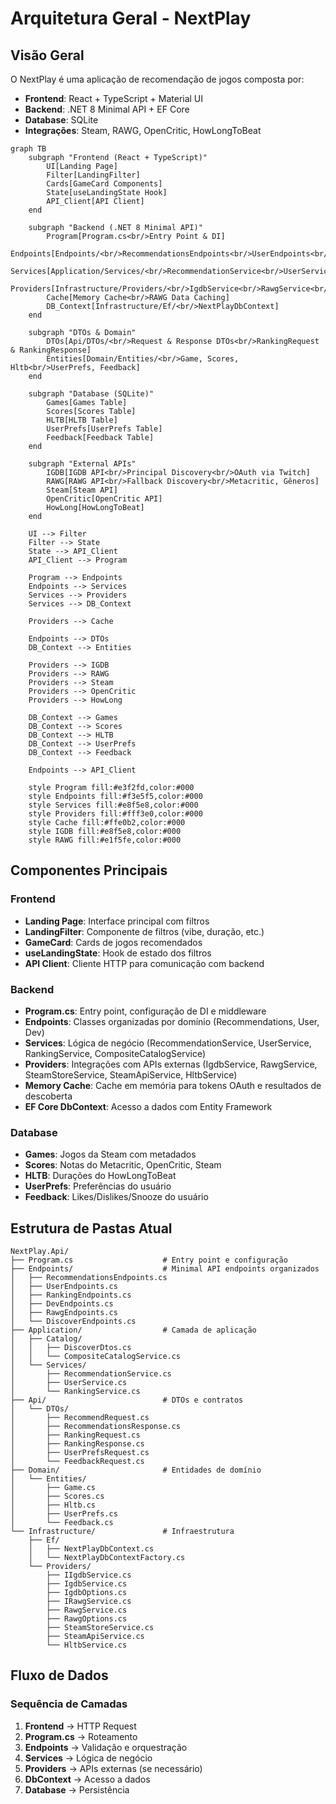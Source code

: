 # Arquitetura Geral - NextPlay

## Visão Geral

O NextPlay é uma aplicação de recomendação de jogos composta por:

- **Frontend**: React + TypeScript + Material UI
- **Backend**: .NET 8 Minimal API + EF Core
- **Database**: SQLite
- **Integrações**: Steam, RAWG, OpenCritic, HowLongToBeat

```mermaid
graph TB
    subgraph "Frontend (React + TypeScript)"
        UI[Landing Page]
        Filter[LandingFilter]
        Cards[GameCard Components]
        State[useLandingState Hook]
        API_Client[API Client]
    end
    
    subgraph "Backend (.NET 8 Minimal API)"
        Program[Program.cs<br/>Entry Point & DI]
        Endpoints[Endpoints/<br/>RecommendationsEndpoints<br/>UserEndpoints<br/>RankingEndpoints<br/>DevEndpoints<br/>RawgEndpoints<br/>DiscoverEndpoints]
        Services[Application/Services/<br/>RecommendationService<br/>UserService<br/>RankingService<br/>CompositeCatalogService]
        Providers[Infrastructure/Providers/<br/>IgdbService<br/>RawgService<br/>SteamStoreService<br/>SteamApiService<br/>HltbService]
        Cache[Memory Cache<br/>RAWG Data Caching]
        DB_Context[Infrastructure/Ef/<br/>NextPlayDbContext]
    end
    
    subgraph "DTOs & Domain"
        DTOs[Api/DTOs/<br/>Request & Response DTOs<br/>RankingRequest & RankingResponse]
        Entities[Domain/Entities/<br/>Game, Scores, Hltb<br/>UserPrefs, Feedback]
    end
    
    subgraph "Database (SQLite)"
        Games[Games Table]
        Scores[Scores Table]
        HLTB[HLTB Table]
        UserPrefs[UserPrefs Table]
        Feedback[Feedback Table]
    end
    
    subgraph "External APIs"
        IGDB[IGDB API<br/>Principal Discovery<br/>OAuth via Twitch]
        RAWG[RAWG API<br/>Fallback Discovery<br/>Metacritic, Gêneros]
        Steam[Steam API]
        OpenCritic[OpenCritic API]
        HowLong[HowLongToBeat]
    end
    
    UI --> Filter
    Filter --> State
    State --> API_Client
    API_Client --> Program
    
    Program --> Endpoints
    Endpoints --> Services
    Services --> Providers
    Services --> DB_Context
    
    Providers --> Cache
    
    Endpoints --> DTOs
    DB_Context --> Entities
    
    Providers --> IGDB
    Providers --> RAWG
    Providers --> Steam
    Providers --> OpenCritic
    Providers --> HowLong
    
    DB_Context --> Games
    DB_Context --> Scores
    DB_Context --> HLTB
    DB_Context --> UserPrefs
    DB_Context --> Feedback
    
    Endpoints --> API_Client
    
    style Program fill:#e3f2fd,color:#000
    style Endpoints fill:#f3e5f5,color:#000
    style Services fill:#e8f5e8,color:#000
    style Providers fill:#fff3e0,color:#000
    style Cache fill:#ffe0b2,color:#000
    style IGDB fill:#e8f5e8,color:#000
    style RAWG fill:#e1f5fe,color:#000
```

## Componentes Principais

### Frontend

- **Landing Page**: Interface principal com filtros
- **LandingFilter**: Componente de filtros (vibe, duração, etc.)
- **GameCard**: Cards de jogos recomendados
- **useLandingState**: Hook de estado dos filtros
- **API Client**: Cliente HTTP para comunicação com backend

### Backend

- **Program.cs**: Entry point, configuração de DI e middleware
- **Endpoints**: Classes organizadas por domínio (Recommendations, User, Dev)
- **Services**: Lógica de negócio (RecommendationService, UserService, RankingService, CompositeCatalogService)
- **Providers**: Integrações com APIs externas (IgdbService, RawgService, SteamStoreService, SteamApiService, HltbService)
- **Memory Cache**: Cache em memória para tokens OAuth e resultados de descoberta
- **EF Core DbContext**: Acesso a dados com Entity Framework

### Database

- **Games**: Jogos da Steam com metadados
- **Scores**: Notas do Metacritic, OpenCritic, Steam
- **HLTB**: Durações do HowLongToBeat
- **UserPrefs**: Preferências do usuário
- **Feedback**: Likes/Dislikes/Snooze do usuário

## Estrutura de Pastas Atual

```
NextPlay.Api/
├── Program.cs                    # Entry point e configuração
├── Endpoints/                    # Minimal API endpoints organizados
│   ├── RecommendationsEndpoints.cs
│   ├── UserEndpoints.cs
│   ├── RankingEndpoints.cs
│   ├── DevEndpoints.cs
│   ├── RawgEndpoints.cs
│   └── DiscoverEndpoints.cs
├── Application/                  # Camada de aplicação
│   ├── Catalog/
│   │   ├── DiscoverDtos.cs
│   │   └── CompositeCatalogService.cs
│   └── Services/
│       ├── RecommendationService.cs
│       ├── UserService.cs
│       └── RankingService.cs
├── Api/                          # DTOs e contratos
│   └── DTOs/
│       ├── RecommendRequest.cs
│       ├── RecommendationsResponse.cs
│       ├── RankingRequest.cs
│       ├── RankingResponse.cs
│       ├── UserPrefsRequest.cs
│       └── FeedbackRequest.cs
├── Domain/                       # Entidades de domínio
│   └── Entities/
│       ├── Game.cs
│       ├── Scores.cs
│       ├── Hltb.cs
│       ├── UserPrefs.cs
│       └── Feedback.cs
└── Infrastructure/               # Infraestrutura
    ├── Ef/
    │   ├── NextPlayDbContext.cs
    │   └── NextPlayDbContextFactory.cs
    └── Providers/
        ├── IIgdbService.cs
        ├── IgdbService.cs
        ├── IgdbOptions.cs
        ├── IRawgService.cs
        ├── RawgService.cs
        ├── RawgOptions.cs
        ├── SteamStoreService.cs
        ├── SteamApiService.cs
        └── HltbService.cs
```

## Fluxo de Dados

### Sequência de Camadas

1. **Frontend** → HTTP Request
2. **Program.cs** → Roteamento
3. **Endpoints** → Validação e orquestração
4. **Services** → Lógica de negócio
5. **Providers** → APIs externas (se necessário)
6. **DbContext** → Acesso a dados
7. **Database** → Persistência
